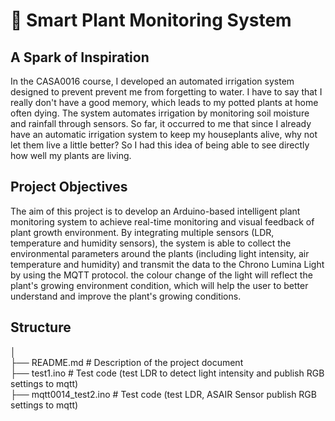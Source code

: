 # 🌱 Smart Plant Monitoring System

## A Spark of Inspiration
In the CASA0016 course, I developed an automated irrigation system designed to prevent prevent me from forgetting to water. I have to say that I really don't have a good memory, which leads to my potted plants at home often dying. The system automates irrigation by monitoring soil moisture and rainfall through sensors.
So far, it occurred to me that since I already have an automatic irrigation system to keep my houseplants alive, why not let them live a little better? So I had this idea of being able to see directly how well my plants are living.

## Project Objectives
The aim of this project is to develop an Arduino-based intelligent plant monitoring system to achieve real-time monitoring and visual feedback of plant growth environment. By integrating multiple sensors (LDR, temperature and humidity sensors), the system is able to collect the environmental parameters around the plants (including light intensity, air temperature and humidity) and transmit the data to the Chrono Lumina Light by using the MQTT protocol. the colour change of the light will reflect the plant's growing environment condition, which will help the user to better understand and improve the plant's growing conditions.

## Structure
│  
├── README.md  # Description of the project document  
├── test1.ino  # Test code (test LDR to detect light intensity and publish RGB settings to mqtt)  
├── mqtt0014_test2.ino  # Test code (test LDR, ASAIR Sensor publish RGB settings to mqtt)  
